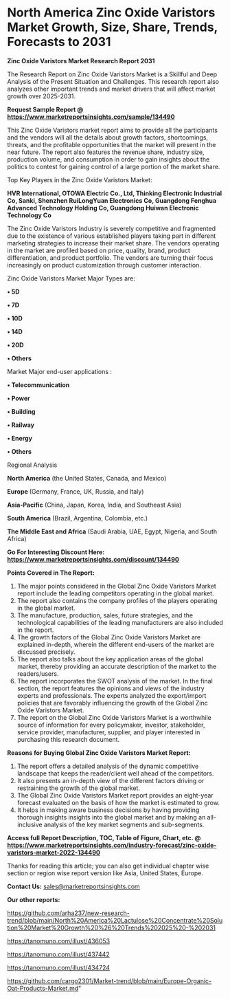 # North America Zinc Oxide Varistors Market Growth, Size, Share, Trends, Forecasts to 2031

<strong>Zinc Oxide Varistors Market Research Report 2031</strong>

The Research Report on Zinc Oxide Varistors Market is a Skillful and Deep Analysis of the Present Situation and Challenges. This research report also analyzes other important trends and market drivers that will affect market growth over 2025-2031.

<strong>Request Sample Report @ <a href=https://www.marketreportsinsights.com/sample/134490>https://www.marketreportsinsights.com/sample/134490</a></strong>

This Zinc Oxide Varistors market report aims to provide all the participants and the vendors will all the details about growth factors, shortcomings, threats, and the profitable opportunities that the market will present in the near future. The report also features the revenue share, industry size, production volume, and consumption in order to gain insights about the politics to contest for gaining control of a large portion of the market share.

Top Key Players in the Zinc Oxide Varistors Market:

<strong>HVR International, OTOWA Electric Co., Ltd, Thinking Electronic Industrial Co, Sanki, Shenzhen RuiLongYuan Electronics Co, Guangdong Fenghua Advanced Technology Holding Co, Guangdong Huiwan Electronic Technology Co</strong>

The Zinc Oxide Varistors Industry is severely competitive and fragmented due to the existence of various established players taking part in different marketing strategies to increase their market share. The vendors operating in the market are profiled based on price, quality, brand, product differentiation, and product portfolio. The vendors are turning their focus increasingly on product customization through customer interaction.

Zinc Oxide Varistors Market Major Types are:

<strong>• 5D

• 7D

• 10D

• 14D

• 20D

• Others</strong>

Market Major end-user applications :

<strong>• Telecommunication

• Power

• Building

• Railway

• Energy

• Others</strong>

Regional Analysis

</u><strong><b>North America</b></strong> (the United States, Canada, and Mexico)

<strong><b>Europe </b></strong>(Germany, France, UK, Russia, and Italy)

<strong><b>Asia-Pacific</b></strong> (China, Japan, Korea, India, and Southeast Asia)

<strong><b>South America</b></strong> (Brazil, Argentina, Colombia, etc.)

<strong><b>The Middle East and Africa</b></strong> (Saudi Arabia, UAE, Egypt, Nigeria, and South Africa)

<strong>Go For Interesting Discount Here: <a href=https://www.marketreportsinsights.com/discount/134490>https://www.marketreportsinsights.com/discount/134490</a></strong>

<strong>Points Covered in The Report:</strong>
<ol>
  <li>The major points considered in the Global Zinc Oxide Varistors Market report include the leading competitors operating in the global market.</li>
  <li>The report also contains the company profiles of the players operating in the global market.</li>
  <li>The manufacture, production, sales, future strategies, and the technological capabilities of the leading manufacturers are also included in the report.</li>
  <li>The growth factors of the Global Zinc Oxide Varistors Market are explained in-depth, wherein the different end-users of the market are discussed precisely.</li>
  <li>The report also talks about the key application areas of the global market, thereby providing an accurate description of the market to the readers/users.</li>
  <li>The report incorporates the SWOT analysis of the market. In the final section, the report features the opinions and views of the industry experts and professionals. The experts analyzed the export/import policies that are favorably influencing the growth of the Global Zinc Oxide Varistors Market.</li>
  <li>The report on the Global Zinc Oxide Varistors Market is a worthwhile source of information for every policymaker, investor, stakeholder, service provider, manufacturer, supplier, and player interested in purchasing this research document.</li>
</ol>
<strong>Reasons for Buying Global Zinc Oxide Varistors Market Report:</strong>

<ol>
  <li>The report offers a detailed analysis of the dynamic competitive landscape that keeps the reader/client well ahead of the competitors.</li>
  <li>It also presents an in-depth view of the different factors driving or restraining the growth of the global market.</li>
  <li>The Global Zinc Oxide Varistors Market report provides an eight-year forecast evaluated on the basis of how the market is estimated to grow.</li>
  <li>It helps in making aware business decisions by having providing thorough insights insights into the global market and by making an all-inclusive analysis of the key market segments and sub-segments.</li>
</ol>
<strong>Access full Report Description, TOC, Table of Figure, Chart, etc. @ <a href=https://www.marketreportsinsights.com/industry-forecast/zinc-oxide-varistors-market-2022-134490>https://www.marketreportsinsights.com/industry-forecast/zinc-oxide-varistors-market-2022-134490</a></strong>


Thanks for reading this article; you can also get individual chapter wise section or region wise report version like Asia, United States, Europe.

<strong>Contact Us:</strong>
sales@marketreportsinsights.com

<strong>Our other reports:</strong>

<a href=https://github.com/arha237/new-research-trend/blob/main/North%20America%20Lactulose%20Concentrate%20Solution%20Market%20Growth%20%26%20Trends%202025%20-%202031>https://github.com/arha237/new-research-trend/blob/main/North%20America%20Lactulose%20Concentrate%20Solution%20Market%20Growth%20%26%20Trends%202025%20-%202031</a>

<a href=https://tanomuno.com/illust/436053>https://tanomuno.com/illust/436053</a>

<a href=https://tanomuno.com/illust/437442>https://tanomuno.com/illust/437442</a>

<a href=https://tanomuno.com/illust/434724>https://tanomuno.com/illust/434724</a>

<a href=https://github.com/cargo2301/Market-trend/blob/main/Europe-Organic-Oat-Products-Market.md>https://github.com/cargo2301/Market-trend/blob/main/Europe-Organic-Oat-Products-Market.md</a>"
